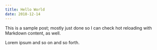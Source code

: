 ```yaml
---
title: Hello World
date: 2018-12-14
---
```


This is a sample post; mostly just done so I can check hot reloading with Markdown content, as well.

Lorem ipsum and so on and so forth.
